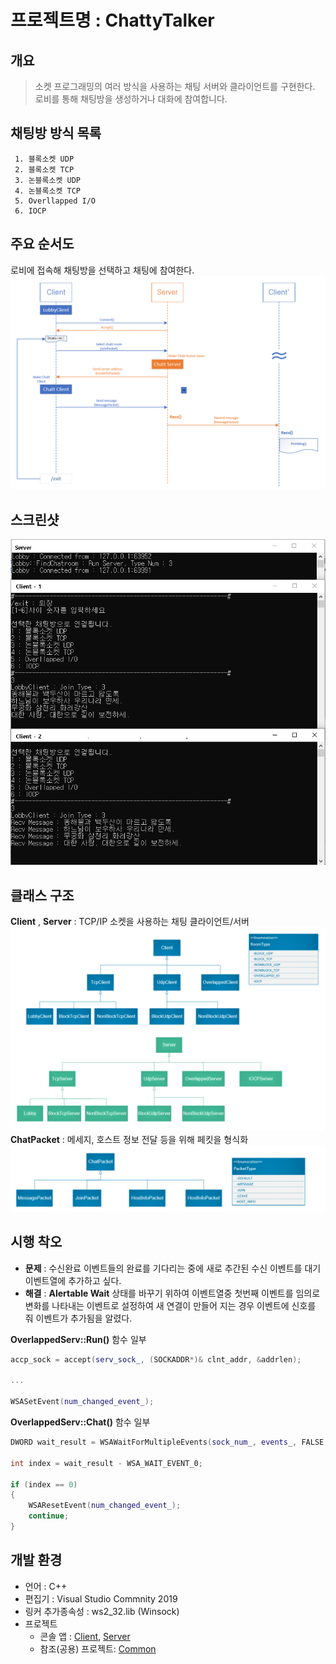 # 프로젝트명 : ChattyTalker
## 개요
>소켓 프로그래밍의 여러 방식을 사용하는 채팅 서버와 클라이언트를 구현한다.
>로비를 통해 채팅방을 생성하거나 대화에 참여합니다.
## 채팅방 방식 목록
     1. 블록소켓 UDP
     2. 블록소켓 TCP
     3. 논블록소켓 UDP
     4. 논블록소켓 TCP
     5. Overllapped I/O
     6. IOCP
## 주요 순서도
로비에 접속해 채팅방을 선택하고 채팅에 참여한다.
![flowchart.png](./image/flowchart.PNG)


## 스크린샷
![ChattyTalker.png](./Common/ChattyTalker.png)

## 클래스 구조
 **Client** , **Server** : TCP/IP 소켓을 사용하는 채팅 클라이언트/서버
![class_structure_1.PNG](./image/class_structure_1.PNG)
 **ChatPacket** : 메세지, 호스트 정보 전달 등을 위해 페킷을 형식화
![class_structure_2.PNG](./image/class_structure_2.PNG)

## 시행 착오
* **문제** : 수신완료 이벤트들의 완료를 기다리는 중에 새로 추간된 수신 이벤트를 대기 이벤트열에 추가하고 싶다.
* **해결** : **Alertable Wait** 상태를 바꾸기 위하여 이벤트열중 첫번째 이벤트를 임의로 변화를 나타내는 이벤트로 설정하여 새 연결이 만들어 지는 경우 이벤트에 신호를 줘 이벤트가 추가됨을 알렸다.

**OverlappedServ::Run()** 함수 일부
``` c++
accp_sock = accept(serv_sock_, (SOCKADDR*)& clnt_addr, &addrlen);

...

WSASetEvent(num_changed_event_);
```

**OverlappedServ::Chat()** 함수 일부
``` c++
DWORD wait_result = WSAWaitForMultipleEvents(sock_num_, events_, FALSE, WSA_INFINITE, true);
		
int index = wait_result - WSA_WAIT_EVENT_0;

if (index == 0)
{
    WSAResetEvent(num_changed_event_);
    continue;
}
```

## 개발 환경
* 언어 : C++
* 편집기 : Visual Studio Commnity 2019
* 링커 추가종속성 : ws2_32.lib (Winsock)
* 프로젝트
  * 콘솔 앱 : [Client](./Client/), [Server](./Server/)
  * 참조(공용) 프로젝트: [Common](./Common/)

